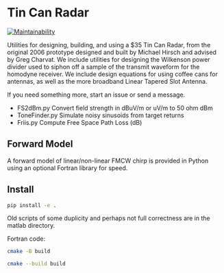 # Tin Can Radar

[![Maintainability](https://api.codeclimate.com/v1/badges/c837e410c41e163d47bd/maintainability)](https://codeclimate.com/github/scivision/tincanradar/maintainability)

Utilities for designing, building, and using a $35 Tin Can Radar, from the original 2006 prototype designed and built by Michael Hirsch and advised by Greg Charvat.
We include utilities for designing the Wilkenson power divider used to siphon off a sample of the transmit waveform for the homodyne receiver.
We include design equations for using coffee cans for antennas, as well as the more broadband Linear Tapered Slot Antenna.

If you need something more, start an issue or send a message.

* FS2dBm.py       Convert field strength in dBuV/m or uV/m to 50 ohm dBm
* ToneFinder.py   Simulate noisy sinusoids from target returns
* Friis.py        Compute Free Space Path Loss (dB)

## Forward Model

A forward model of linear/non-linear FMCW chirp is provided in Python using an optional Fortran library for speed.

## Install

```sh
pip install -e .
```

Old scripts of some duplicity and perhaps not full correctness are in
the matlab directory.

Fortran code:

```sh
cmake -B build

cmake --build build
```
